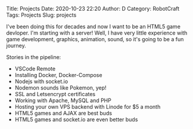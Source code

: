Title: Projects
Date: 2020-10-23 22:20
Author: D
Category: RobotCraft
Tags: Projects
Slug: projects

I've been doing this for decades and now I want to be an HTML5 game devloper. I'm starting with a server! Well, I have very little experience with game development, graphics, animation, sound, so it's going to be a fun journey.

Stories in the pipeline:

-   VSCode Remote
-   Installing Docker, Docker-Compose
-   Nodejs with socket.io
-   Nodemon sounds like Pokemon, yep!
-   SSL and Letsencrypt certificates
-   Working with Apache, MySQL and PHP
-   Hosting your own VPS backend with Linode for $5 a month
-   HTML5 games and AJAX are best buds
-   HTML5 games and socket.io are even better buds

